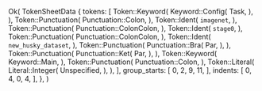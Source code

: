 Ok(
    TokenSheetData {
        tokens: [
            Token::Keyword(
                Keyword::Config(
                    Task,
                ),
            ),
            Token::Punctuation(
                Punctuation::Colon,
            ),
            Token::Ident(
                `imagenet`,
            ),
            Token::Punctuation(
                Punctuation::ColonColon,
            ),
            Token::Ident(
                `stage0`,
            ),
            Token::Punctuation(
                Punctuation::ColonColon,
            ),
            Token::Ident(
                `new_husky_dataset`,
            ),
            Token::Punctuation(
                Punctuation::Bra(
                    Par,
                ),
            ),
            Token::Punctuation(
                Punctuation::Ket(
                    Par,
                ),
            ),
            Token::Keyword(
                Keyword::Main,
            ),
            Token::Punctuation(
                Punctuation::Colon,
            ),
            Token::Literal(
                Literal::Integer(
                    Unspecified,
                ),
            ),
        ],
        group_starts: [
            0,
            2,
            9,
            11,
        ],
        indents: [
            0,
            4,
            0,
            4,
        ],
    },
)